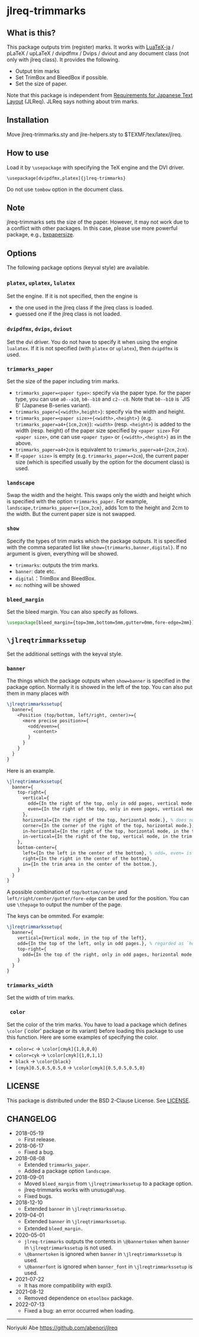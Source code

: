 # jlreq-trimmarks

## What is this?
This package outputs trim (register) marks. It works with [LuaTeX-ja](https://osdn.jp/projects/luatex-ja/wiki/FrontPage) / pLaTeX / upLaTeX / dvipdfmx / Dvips / dviout and any document class (not only with jlreq class). It provides the following.

* Output trim marks
* Set TrimBox and BleedBox if possible.
* Set the size of paper.

Note that this package is independent from [Requirements for Japanese Text Layout](https://www.w3.org/TR/jlreq/) (JLReq). JLReq says nothing about trim marks.

## Installation
Move jlreq-trimmarks.sty and jlre-helpers.sty to $TEXMF/tex/latex/jlreq.

## How to use
Load it by `\usepackage` with specifying the TeX engine and the DVI driver. 

````
\usepackage[dvipdfmx,platex]{jlreq-trimmarks}
````

Do not use `tombow` option in the document class.

## Note
jlreq-trimmarks sets the size of the paper. However, it may not work due to a conflict with other packages. In this case, please use more powerful package, e.g., [bxpapersize](https://github.com/zr-tex8r/BXpapersize).

## Options
The following package options (keyval style) are available.

### `platex`, `uplatex`, `lulatex`
Set the engine. If it is not specified, then the engine is

* the one used in the jlreq class if the jlreq class is loaded.
* guessed one if the jlreq class is not loaded.

### `dvipdfmx`, `dvips`, `dviout`
Set the dvi driver. You do not have to specify it when using the engine `lualatex`. If it is not specified (with `platex` or `uplatex`), then `dvipdfmx` is used.

### `trimmarks_paper`
Set the size of the paper including trim marks.

* `trimmarks_paper=<paper type>`: specify via the paper type. for the paper type, you can use `a0--a10`, `b0--b10` and `c2--c8`. Note that `b0--b10` is `JIS B' (Japanese B-series variant).
* `trimmarks_paper={<width>,height>}`: specify via the width and height.
* `trimmarks_paper=<paper size>+{<width>,<height>}` (e.g. `trimmarks_paper=a4+{1cm,2cm}`): `<width>` (resp. `<height>`) is added to the width (resp. height) of the paper size specified by `<paper size>`  For `<paper size>`, one can use `<paper type>` or `{<width>,<height>}` as in the above.
* `trimmarks_paper=a4+2cm` is equivalent to `trimmarks_paper=a4+{2cm,2cm}`.
* If `<paper size>` is empty (e.g. `trimmarks_paper=+2cm`), the current paper size (which is specified usually by the option for the document class) is used.

### `landscape`
Swap the width and the height. This swaps only the width and height which is specified with the option `trimmarks_paper`. For example, `landscape,trimmarks_paper=+{1cm,2cm}`, adds 1cm to the height and 2cm to the width. But the current paper size is not swapped.

### `show`
Specify the types of trim marks which the package outputs. It is specified with the comma separated list like `show={trimmarks,banner,digital}`. If no argument is given, everything will be showed.

* `trimmarks`: outputs the trim marks.
* `banner`: date etc.
* `digital`：TrimBox and BleedBox.
* `no`: nothing will be showed

### `bleed_margin`
Set the bleed margin.
You can also specify as follows.
```latex
\usepackage[bleed_margin={top=3mm,bottom=5mm,gutter=0mm,fore-edge=2mm}]{jlreq-trimmarks}
```

## `\jlreqtrimmarkssetup`
Set the additional settings with the keyval style.

### `banner`
The things which the package outputs when `show=banner` is specified in the package option.
Normally it is showed in the left of the top. You can also put them in many places with
```latex
\jlreqtrimmarkssetup{
  banner={
    <Position (top/bottom, left/right, center)>={
      <more precise position>={
        <odd/even>={
          <content>
        }
      }
    }
  }
}
```
Here is an example.
```latex
\jlreqtrimmarkssetup{
  banner={
    top-right={
      vertical={
        odd={In the right of the top, only in odd pages, vertical mode.},
        even={In the right of the top, only in even pages, vertical mode.},
      },
      horizontal={In the right of the top, horizontal mode.}, % does not depend on the parity of the page number
      corner={In the corner of the right of the top, horizontal mode.},
      in-horizontal={In the right of the top, horizontal mode, in the trim area.},
      in-vertical={In the right of the top, vertical mode, in the trim area.},
    },
    bottom-center={
      left={In the left in the center of the bottom}, % odd=, even= is also available
      right={In the right in the center of the bottom},
      in={In the trim area in the center of the bottom.},
    }
  }
}
```
A possible combination of `top/bottom/center` and `left/right/center/gutter/fore-edge` can be used for the position.
You can use `\thepage` to output the number of the page.

The keys can be ommited. For example:
```latex
\jlreqtrimmarkssetup{
  banner={
    vertical={Vertical mode, in the top of the left},
    odd={In the top of the left, only in odd pages.}, % regarded as `horizontal`
    top-right={
      odd={In the top of the right, only in odd pages, horizontal mode.}
    }
  }
}
```

### `trimmarks_width`
Set the width of trim marks.

### ` color`
Set the color of the trim marks. You have to load a package which defines `\color` (`color' package or its variant) before loading this package to use this function. Here are some examples of specifying the color.

* `color=c` -> `\color[cmyk]{1,0,0,0}`
* `color=cyk` -> `\color[cmyk]{1,0,1,1}`
* `black` -> `\color{black}`
* `[cmyk]0.5,0.5,0.5,0` -> `\color[cmyk]{0.5,0.5,0.5,0}`

## LICENSE
This package is distributed under the BSD 2-Clause License. See [LICENSE](LICENSE).

## CHANGELOG
* 2018-05-19
    - First release.
* 2018-06-17
    - Fixed a bug.
* 2018-08-08
    - Extended `trimmarks_paper`.
    - Added a package option `landscape`.
* 2018-09-01
    - Moved `bleed_margin` from `\jlreqtrimmarkssetup` to a package option.
    - jlreq-trimmarks works with unusugal`\mag`.
    - Fixed bugs.
* 2018-12-10
    - Extended `banner` in `\jlreqtrimmarkssetup`.
* 2019-04-01
    - Extended `banner` in `\jlreqtrimmarkssetup`.
    - Extended `bleed_margin`．
* 2020-05-01
    - `jlreq-trimmarks` outputs the contents in `\@bannertoken` when `banner` in `\jlreqtrimmarkssetup` is not used.
    - `\@bannertoken` is ignored when `banner` in `\jlreqtrimmarkssetup` is used.
    - `\@bannerfont` is ignored when `banner_font` in `\jlreqtrimmarkssetup` is used.
* 2021-07-22
    - It has more compatibility with expl3.
* 2021-08-12
    - Removed dependence on `etoolbox` package.
* 2022-07-13
    - Fixed a bug: an error occurred when loading.

--------------
Noriyuki Abe
https://github.com/abenori/jlreq

